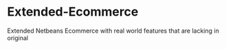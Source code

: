# Extended-Ecommerce
Extended Netbeans Ecommerce with real world features that are lacking in original
